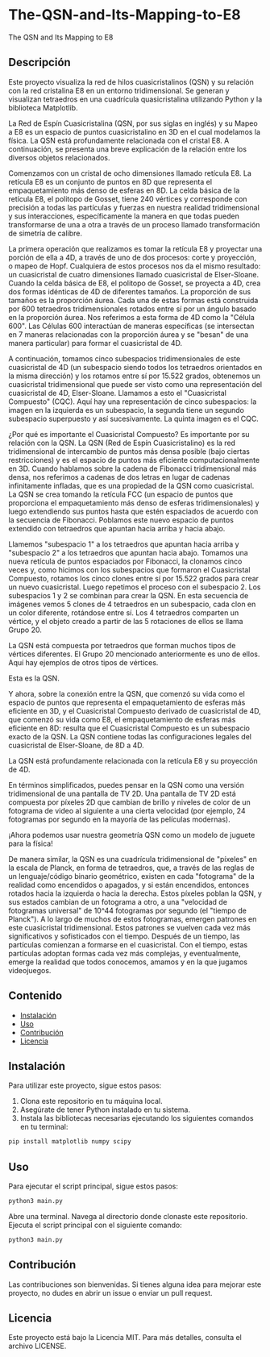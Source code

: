 # The-QSN-and-Its-Mapping-to-E8
The QSN and Its Mapping to E8


## Descripción
Este proyecto visualiza la red de hilos cuasicristalinos (QSN) y su relación con la red cristalina E8 en un entorno tridimensional. Se generan y visualizan tetraedros en una cuadrícula quasicristalina utilizando Python y la biblioteca Matplotlib.


La Red de Espín Cuasicristalina (QSN, por sus siglas en inglés) y su Mapeo a E8 es un espacio de puntos cuasicristalino en 3D en el cual modelamos la física. La QSN está profundamente relacionada con el cristal E8. A continuación, se presenta una breve explicación de la relación entre los diversos objetos relacionados.

Comenzamos con un cristal de ocho dimensiones llamado retícula E8. La retícula E8 es un conjunto de puntos en 8D que representa el empaquetamiento más denso de esferas en 8D. La celda básica de la retícula E8, el politopo de Gosset, tiene 240 vértices y corresponde con precisión a todas las partículas y fuerzas en nuestra realidad tridimensional y sus interacciones, específicamente la manera en que todas pueden transformarse de una a otra a través de un proceso llamado transformación de simetría de calibre.

La primera operación que realizamos es tomar la retícula E8 y proyectar una porción de ella a 4D, a través de uno de dos procesos: corte y proyección, o mapeo de Hopf. Cualquiera de estos procesos nos da el mismo resultado: un cuasicristal de cuatro dimensiones llamado cuasicristal de Elser-Sloane. Cuando la celda básica de E8, el politopo de Gosset, se proyecta a 4D, crea dos formas idénticas de 4D de diferentes tamaños. La proporción de sus tamaños es la proporción áurea. Cada una de estas formas está construida por 600 tetraedros tridimensionales rotados entre sí por un ángulo basado en la proporción áurea. Nos referimos a esta forma de 4D como la "Célula 600". Las Células 600 interactúan de maneras específicas (se intersectan en 7 maneras relacionadas con la proporción áurea y se "besan" de una manera particular) para formar el cuasicristal de 4D.

A continuación, tomamos cinco subespacios tridimensionales de este cuasicristal de 4D (un subespacio siendo todos los tetraedros orientados en la misma dirección) y los rotamos entre sí por 15.522 grados, obtenemos un cuasicristal tridimensional que puede ser visto como una representación del cuasicristal de 4D, Elser-Sloane. Llamamos a esto el "Cuasicristal Compuesto" (CQC). Aquí hay una representación de cinco subespacios: la imagen en la izquierda es un subespacio, la segunda tiene un segundo subespacio superpuesto y así sucesivamente. La quinta imagen es el CQC.

¿Por qué es importante el Cuasicristal Compuesto? Es importante por su relación con la QSN. La QSN (Red de Espín Cuasicristalino) es la red tridimensional de intercambio de puntos más densa posible (bajo ciertas restricciones) y es el espacio de puntos más eficiente computacionalmente en 3D. Cuando hablamos sobre la cadena de Fibonacci tridimensional más densa, nos referimos a cadenas de dos letras en lugar de cadenas infinitamente infladas, que es una propiedad de la QSN como cuasicristal. La QSN se crea tomando la retícula FCC (un espacio de puntos que proporciona el empaquetamiento más denso de esferas tridimensionales) y luego extendiendo sus puntos hasta que estén espaciados de acuerdo con la secuencia de Fibonacci. Poblamos este nuevo espacio de puntos extendido con tetraedros que apuntan hacia arriba y hacia abajo.

Llamemos "subespacio 1" a los tetraedros que apuntan hacia arriba y "subespacio 2" a los tetraedros que apuntan hacia abajo. Tomamos una nueva retícula de puntos espaciados por Fibonacci, la clonamos cinco veces y, como hicimos con los subespacios que formaron el Cuasicristal Compuesto, rotamos los cinco clones entre sí por 15.522 grados para crear un nuevo cuasicristal. Luego repetimos el proceso con el subespacio 2. Los subespacios 1 y 2 se combinan para crear la QSN. En esta secuencia de imágenes vemos 5 clones de 4 tetraedros en un subespacio, cada clon en un color diferente, rotándose entre sí. Los 4 tetraedros comparten un vértice, y el objeto creado a partir de las 5 rotaciones de ellos se llama Grupo 20.

La QSN está compuesta por tetraedros que forman muchos tipos de vértices diferentes. El Grupo 20 mencionado anteriormente es uno de ellos. Aquí hay ejemplos de otros tipos de vértices.

Esta es la QSN.

Y ahora, sobre la conexión entre la QSN, que comenzó su vida como el espacio de puntos que representa el empaquetamiento de esferas más eficiente en 3D, y el Cuasicristal Compuesto derivado de cuasicristal de 4D, que comenzó su vida como E8, el empaquetamiento de esferas más eficiente en 8D: resulta que el Cuasicristal Compuesto es un subespacio exacto de la QSN. La QSN contiene todas las configuraciones legales del cuasicristal de Elser-Sloane, de 8D a 4D.

La QSN está profundamente relacionada con la retícula E8 y su proyección de 4D.

En términos simplificados, puedes pensar en la QSN como una versión tridimensional de una pantalla de TV 2D. Una pantalla de TV 2D está compuesta por píxeles 2D que cambian de brillo y niveles de color de un fotograma de video al siguiente a una cierta velocidad (por ejemplo, 24 fotogramas por segundo en la mayoría de las películas modernas).

¡Ahora podemos usar nuestra geometría QSN como un modelo de juguete para la física!

De manera similar, la QSN es una cuadrícula tridimensional de "píxeles" en la escala de Planck, en forma de tetraedros, que, a través de las reglas de un lenguaje/código binario geométrico, existen en cada "fotograma" de la realidad como encendidos o apagados, y si están encendidos, entonces rotados hacia la izquierda o hacia la derecha. Estos píxeles poblan la QSN, y sus estados cambian de un fotograma a otro, a una "velocidad de fotogramas universal" de 10^44 fotogramas por segundo (el "tiempo de Planck"). A lo largo de muchos de estos fotogramas, emergen patrones en este cuasicristal tridimensional. Estos patrones se vuelven cada vez más significativos y sofisticados con el tiempo. Después de un tiempo, las partículas comienzan a formarse en el cuasicristal. Con el tiempo, estas partículas adoptan formas cada vez más complejas, y eventualmente, emerge la realidad que todos conocemos, amamos y en la que jugamos videojuegos.

## Contenido
- [Instalación](#instalación)
- [Uso](#uso)
- [Contribución](#contribución)
- [Licencia](#licencia)

## Instalación
Para utilizar este proyecto, sigue estos pasos:

1. Clona este repositorio en tu máquina local.
2. Asegúrate de tener Python instalado en tu sistema.
3. Instala las bibliotecas necesarias ejecutando los siguientes comandos en tu terminal:

```bash
pip install matplotlib numpy scipy
```
## Uso
Para ejecutar el script principal, sigue estos pasos:

```bash
python3 main.py
```
Abre una terminal.
Navega al directorio donde clonaste este repositorio.
Ejecuta el script principal con el siguiente comando:
```bash
python3 main.py
```
## Contribución
Las contribuciones son bienvenidas. Si tienes alguna idea para mejorar este proyecto, no dudes en abrir un issue o enviar un pull request.

## Licencia
Este proyecto está bajo la Licencia MIT. Para más detalles, consulta el archivo LICENSE.

